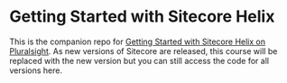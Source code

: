 # Getting Started with Sitecore Helix
This is the companion repo for [Getting Started with Sitecore Helix on Pluralsight](https://pluralsight.pxf.io/x9N16A).
As new versions of Sitecore are released, this course will be replaced with the new version but you can still access the code for all versions here.
